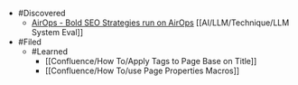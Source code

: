 - #Discovered
	- [AirOps - Bold SEO Strategies run on AirOps](https://www.airops.com/?via=peter&gad_source=1&gclid=CjwKCAiA2JG9BhAuEiwAH_zf3kua845JWnhfdZKJtkukpTOXgGc4P4k2l4vbm1C467BnZpZRkmeQ0xoCYsoQAvD_BwE) [[AI/LLM/Technique/LLM System Eval]]
- #Filed
	- #Learned
		- [[Confluence/How To/Apply Tags to Page Base on Title]]
		- [[Confluence/How To/use Page Properties Macros]]